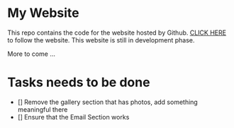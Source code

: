 # My Website 

This repo contains the code for the website hosted by Github. [CLICK HERE](https://shuklahy.github.io/) to follow the website.
This website is still in development phase.

More to come ...

# Tasks needs to be done
* [] Remove the gallery section that has photos, add something meaningful there
* [] Ensure that the Email Section works

